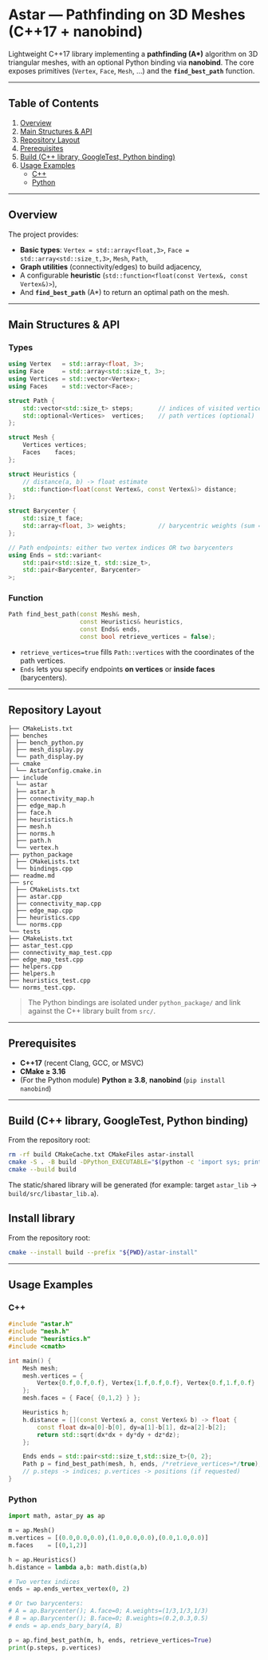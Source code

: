 # Astar — Pathfinding on 3D Meshes (C++17 + nanobind)

Lightweight C++17 library implementing a **pathfinding (A\*)** algorithm on 3D triangular meshes, with an optional Python binding via **nanobind**. The core exposes primitives (`Vertex`, `Face`, `Mesh`, …) and the **`find_best_path`** function.

---

## Table of Contents

1. [Overview](#overview)  
2. [Main Structures & API](#main-structures--api)  
3. [Repository Layout](#repository-layout)  
4. [Prerequisites](#prerequisites)  
5. [Build (C++ library, GoogleTest, Python binding)](#build-c-library-googletest-python-binding)   
8. [Usage Examples](#usage-examples)  
   - [C++](#c)  
   - [Python](#python)

---

## Overview

The project provides:

- **Basic types**: `Vertex = std::array<float,3>`, `Face = std::array<std::size_t,3>`, `Mesh`, `Path`,
- **Graph utilities** (connectivity/edges) to build adjacency,
- A configurable **heuristic** (`std::function<float(const Vertex&, const Vertex&)>`),
- And **`find_best_path`** (A\*) to return an optimal path on the mesh.

---

## Main Structures & API

### Types

```cpp
using Vertex   = std::array<float, 3>;
using Face     = std::array<std::size_t, 3>;
using Vertices = std::vector<Vertex>;
using Faces    = std::vector<Face>;

struct Path {
    std::vector<std::size_t> steps;       // indices of visited vertices
    std::optional<Vertices>  vertices;    // path vertices (optional)
};

struct Mesh {
    Vertices vertices;
    Faces    faces;
};

struct Heuristics {
    // distance(a, b) -> float estimate
    std::function<float(const Vertex&, const Vertex&)> distance;
};

struct Barycenter {
    std::size_t face;
    std::array<float, 3> weights;         // barycentric weights (sum = 1)
};

// Path endpoints: either two vertex indices OR two barycenters
using Ends = std::variant<
    std::pair<std::size_t, std::size_t>,
    std::pair<Barycenter, Barycenter>
>;
```

### Function

```cpp
Path find_best_path(const Mesh& mesh,
                    const Heuristics& heuristics,
                    const Ends& ends,
                    const bool retrieve_vertices = false);
```

- `retrieve_vertices=true` fills `Path::vertices` with the coordinates of the path vertices.
- `Ends` lets you specify endpoints **on vertices** or **inside faces** (barycenters).

---

## Repository Layout

```
├── CMakeLists.txt 
├── benches 
│ ├── bench_python.py 
│ ├── mesh_display.py 
│ └── path_display.py 
├── cmake 
│ └── AstarConfig.cmake.in 
├── include 
│ └── astar 
│ ├── astar.h 
│ ├── connectivity_map.h 
│ ├── edge_map.h 
│ ├── face.h 
│ ├── heuristics.h 
│ ├── mesh.h 
│ ├── norms.h 
│ ├── path.h 
│ └── vertex.h 
├── python_package 
│ ├── CMakeLists.txt 
│ └── bindings.cpp 
├── readme.md 
├── src 
│ ├── CMakeLists.txt 
│ ├── astar.cpp 
│ ├── connectivity_map.cpp 
│ ├── edge_map.cpp 
│ ├── heuristics.cpp 
│ └── norms.cpp 
└── tests 
├── CMakeLists.txt 
├── astar_test.cpp 
├── connectivity_map_test.cpp 
├── edge_map_test.cpp 
├── helpers.cpp 
├── helpers.h 
├── heuristics_test.cpp 
└── norms_test.cpp.
```

> The Python bindings are isolated under `python_package/` and link against the C++ library built from `src/`.

---

## Prerequisites

- **C++17** (recent Clang, GCC, or MSVC)  
- **CMake ≥ 3.16**  
- (For the Python module) **Python ≥ 3.8**, **nanobind** (`pip install nanobind`)

---

## Build (C++ library, GoogleTest, Python binding)

From the repository root:

```bash
rm -rf build CMakeCache.txt CMakeFiles astar-install
cmake -S . -B build -DPython_EXECUTABLE="$(python -c 'import sys; print(sys.executable)')" -Dnanobind_DIR="$(python -m nanobind --cmake_dir)"
cmake --build build
```

The static/shared library will be generated (for example: target `astar_lib` → `build/src/libastar_lib.a`).

## Install library
From the repository root:

```bash
cmake --install build --prefix "${PWD}/astar-install"
```

---

## Usage Examples

### C++

```cpp
#include "astar.h"
#include "mesh.h"
#include "heuristics.h"
#include <cmath>

int main() {
    Mesh mesh;
    mesh.vertices = {
        Vertex{0.f,0.f,0.f}, Vertex{1.f,0.f,0.f}, Vertex{0.f,1.f,0.f}
    };
    mesh.faces = { Face{ {0,1,2} } };

    Heuristics h;
    h.distance = [](const Vertex& a, const Vertex& b) -> float {
        const float dx=a[0]-b[0], dy=a[1]-b[1], dz=a[2]-b[2];
        return std::sqrt(dx*dx + dy*dy + dz*dz);
    };

    Ends ends = std::pair<std::size_t,std::size_t>{0, 2};
    Path p = find_best_path(mesh, h, ends, /*retrieve_vertices=*/true);
    // p.steps -> indices; p.vertices -> positions (if requested)
}
```

### Python

```python
import math, astar_py as ap

m = ap.Mesh()
m.vertices = [(0.0,0.0,0.0),(1.0,0.0,0.0),(0.0,1.0,0.0)]
m.faces    = [(0,1,2)]

h = ap.Heuristics()
h.distance = lambda a,b: math.dist(a,b)

# Two vertex indices
ends = ap.ends_vertex_vertex(0, 2)

# Or two barycenters:
# A = ap.Barycenter(); A.face=0; A.weights=(1/3,1/3,1/3)
# B = ap.Barycenter(); B.face=0; B.weights=(0.2,0.3,0.5)
# ends = ap.ends_bary_bary(A, B)

p = ap.find_best_path(m, h, ends, retrieve_vertices=True)
print(p.steps, p.vertices)
```